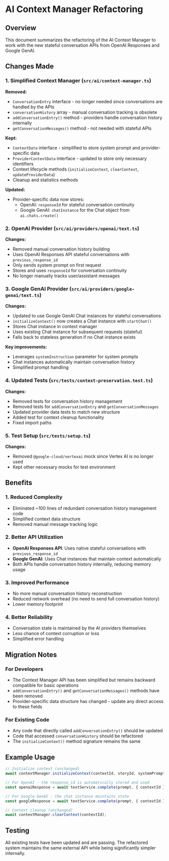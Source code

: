 # AI Context Manager Refactoring

## Overview
This document summarizes the refactoring of the AI Context Manager to work with the new stateful conversation APIs from OpenAI Responses and Google GenAI.

## Changes Made

### 1. Simplified Context Manager (`src/ai/context-manager.ts`)

**Removed:**
- `ConversationEntry` interface - no longer needed since conversations are handled by the APIs
- `conversationHistory` array - manual conversation tracking is obsolete
- `addConversationEntry()` method - providers handle conversation history internally
- `getConversationMessages()` method - not needed with stateful APIs

**Kept:**
- `ContextData` interface - simplified to store system prompt and provider-specific data
- `ProviderContextData` interface - updated to store only necessary identifiers
- Context lifecycle methods (`initializeContext`, `clearContext`, `updateProviderData`)
- Cleanup and statistics methods

**Updated:**
- Provider-specific data now stores:
  - OpenAI: `responseId` for stateful conversation continuity
  - Google GenAI: `chatInstance` for the Chat object from `ai.chats.create()`

### 2. OpenAI Provider (`src/ai/providers/openai/text.ts`)

**Changes:**
- Removed manual conversation history building
- Uses OpenAI Responses API stateful conversations with `previous_response_id`
- Only sends system prompt on first request
- Stores and uses `responseId` for conversation continuity
- No longer manually tracks user/assistant messages

### 3. Google GenAI Provider (`src/ai/providers/google-genai/text.ts`)

**Changes:**
- Updated to use Google GenAI Chat instances for stateful conversations
- `initializeContext()` now creates a Chat instance with `startChat()`
- Stores Chat instance in context manager
- Uses existing Chat instance for subsequent requests (stateful)
- Falls back to stateless generation if no Chat instance exists

**Key improvements:**
- Leverages `systemInstruction` parameter for system prompts
- Chat instances automatically maintain conversation history
- Simplified prompt handling

### 4. Updated Tests (`src/tests/context-preservation.test.ts`)

**Changes:**
- Removed tests for conversation history management
- Removed tests for `addConversationEntry` and `getConversationMessages`
- Updated provider data tests to match new structure
- Added test for context cleanup functionality
- Fixed import paths

### 5. Test Setup (`src/tests/setup.ts`)

**Changes:**
- Removed `@google-cloud/vertexai` mock since Vertex AI is no longer used
- Kept other necessary mocks for test environment

## Benefits

### 1. Reduced Complexity
- Eliminated ~100 lines of redundant conversation history management code
- Simplified context data structure
- Removed manual message tracking logic

### 2. Better API Utilization
- **OpenAI Responses API**: Uses native stateful conversations with `previous_response_id`
- **Google GenAI**: Uses Chat instances that maintain context automatically
- Both APIs handle conversation history internally, reducing memory usage

### 3. Improved Performance
- No more manual conversation history reconstruction
- Reduced network overhead (no need to send full conversation history)
- Lower memory footprint

### 4. Better Reliability
- Conversation state is maintained by the AI providers themselves
- Less chance of context corruption or loss
- Simplified error handling

## Migration Notes

### For Developers
- The Context Manager API has been simplified but remains backward compatible for basic operations
- `addConversationEntry()` and `getConversationMessages()` methods have been removed
- Provider-specific data structure has changed - update any direct access to these fields

### For Existing Code
- Any code that directly called `addConversationEntry()` should be updated
- Code that accessed `conversationHistory` should be refactored
- The `initializeContext()` method signature remains the same

## Example Usage

```typescript
// Initialize context (unchanged)
await contextManager.initializeContext(contextId, storyId, systemPrompt);

// For OpenAI - the response_id is automatically stored and used
const openaiResponse = await textService.complete(prompt, { contextId });

// For Google GenAI - the chat instance maintains state
const googleResponse = await textService.complete(prompt, { contextId });

// Context cleanup (unchanged)
await contextManager.clearContext(contextId);
```

## Testing
All existing tests have been updated and are passing. The refactored system maintains the same external API while being significantly simpler internally.
